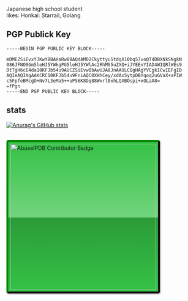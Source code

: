 Japanese high school student  
likes: Honkai: Starrail, Golang

## PGP Publick Key
```
-----BEGIN PGP PUBLIC KEY BLOCK-----

mDMEZSiEvxYJKwYBBAHaRw8BAQdAMO2Ckyttyu5tdqX10bq57voQT4DBXNkSNgkN
086JFNO0Gm5leHJ5YWkgPG5leHJ5YWlAc2RhMS5uZXQ+iJYEExYIAD4WIQRlWEs9
DtTgH6cE4da10KFJb54u9AUCZSiEvwIbAwUJA8JnAAULCQgHAgYVCgkICwIEFgID
AQIeAQIXgAAKCRC10KFJb54u9FniAQC0XHhCey/xdAx5ytpDBYqoq2uGVaX+aPIW
c5FpfeBMcgD+Nv7L3eMa5++uPS6K8Dq88Wxrl0xhLQXBOspi+xOLaA8=
=fPgn
-----END PGP PUBLIC KEY BLOCK-----
```

## stats
[![Anurag's GitHub stats](https://github-readme-stats.vercel.app/api?username=nexryai&count_private=true&show_icons=true&theme=tokyonight&hide_rank=true)](https://github.com/anuraghazra/github-readme-stats)
<br>

<br> <a href="https://www.abuseipdb.com/user/67897" title="AbuseIPDB is an IP address blacklist for webmasters and sysadmins to report IP addresses engaging in abusive behavior on their networks">
	<img src="https://www.abuseipdb.com/contributor/67897.svg" alt="AbuseIPDB Contributor Badge" style="width: 381px;border-radius: 5px;border-top: 5px solid #058403;border-right: 5px solid #111;border-bottom: 5px solid #111;border-left: 5px solid #058403;padding: 5px;background: #35c246 linear-gradient(rgba(255,255,255,0), rgba(255,255,255,.3) 50%, rgba(0,0,0,.2) 51%, rgba(0,0,0,0));padding: 5px;box-shadow: 2px 2px 1px 1px rgba(0, 0, 0, .2);">
</a>
